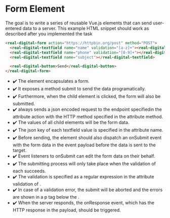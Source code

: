 # Form Element

The goal is to write a series of reusable Vue.js elements that can send user-entered data to a server.
This example HTML snippet should work as described after you implemented the task

```html
<real-digital-form action="https://httpbin.org/post" method="POST">
  <real-digital-textfield name="name" validation="[a-z]+"><real-digital-textfield>
  <real-digital-textfield name="phone" validation="[0-9]+"></real-digital-textfield>
  <real-digital-textfield name="subject"></real-digital-textfield>

  <real-digital-button>Send</real-digital-button>
</real-digital-form>
```

- ✔️ The <real-digital-form /> element encapsulates a form.
- ✔️ It exposes a method submit to send the data programatically.
- ✔️ Furthermore, when the child element <real-digital-button /> is clicked, the form will also be submitted.
- ✔️ <real-digital-form /> always sends a json encoded request to the endpoint specifiedin the attribute action with the HTTP method specified in the attribute method.
- ✔️ The values of all child elements <real-digital-textfield /> will be the form data.
- ✔️ The json key of each textfield value is specified in the attribute name.
- ✔️ Before sending, the element should also dispatch an onSubmit event with the form data in the event payload before the data is sent to the target.
- ✔️ Event listeners to onSubmit can edit the form data on their behalf.
- ✔️ The submitting process will only take place when the validation of each <real-digital-textfield /> succeeds.
- ✔️ The validation is specified as a regular expression in the attribute validation of <real-digital-textfield />.
- ✔️ In case of a validation error, the submit will be aborted and the errors are shown in a p tag below the <real-digital-textfield />.
- ✔️ When the server responds, the onResponse event, which has the HTTP response in the payload, should be triggered.
